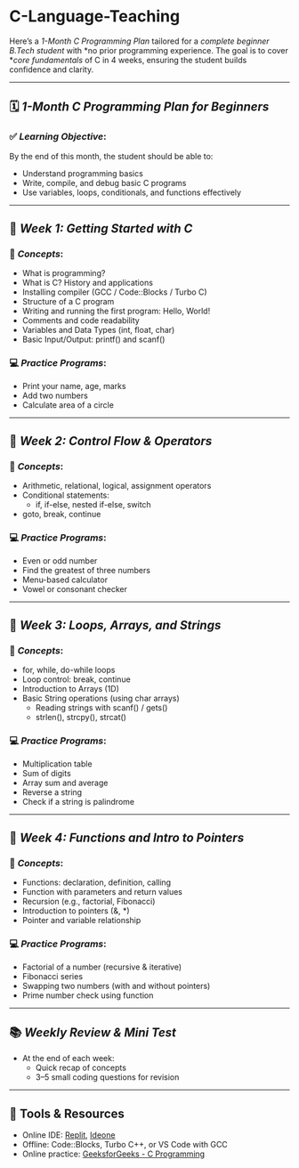 # C-Language-Teaching
Here’s a *1-Month C Programming Plan* tailored for a *complete beginner B.Tech student* with *no prior programming experience. The goal is to cover **core fundamentals* of C in 4 weeks, ensuring the student builds confidence and clarity.

---

## 🗓️ *1-Month C Programming Plan for Beginners*

### ✅ *Learning Objective*:  
By the end of this month, the student should be able to:
- Understand programming basics
- Write, compile, and debug basic C programs
- Use variables, loops, conditionals, and functions effectively

---

## 📆 *Week 1: Getting Started with C*

### 🔑 *Concepts*:
- What is programming?
- What is C? History and applications
- Installing compiler (GCC / Code::Blocks / Turbo C)
- Structure of a C program
- Writing and running the first program: Hello, World!
- Comments and code readability
- Variables and Data Types (int, float, char)
- Basic Input/Output: printf() and scanf()

### 💻 *Practice Programs*:
- Print your name, age, marks
- Add two numbers
- Calculate area of a circle

---

## 📆 *Week 2: Control Flow & Operators*

### 🔑 *Concepts*:
- Arithmetic, relational, logical, assignment operators
- Conditional statements:
  - if, if-else, nested if-else, switch
- goto, break, continue

### 💻 *Practice Programs*:
- Even or odd number
- Find the greatest of three numbers
- Menu-based calculator
- Vowel or consonant checker

---

## 📆 *Week 3: Loops, Arrays, and Strings*

### 🔑 *Concepts*:
- for, while, do-while loops
- Loop control: break, continue
- Introduction to Arrays (1D)
- Basic String operations (using char arrays)
  - Reading strings with scanf() / gets()
  - strlen(), strcpy(), strcat()

### 💻 *Practice Programs*:
- Multiplication table
- Sum of digits
- Array sum and average
- Reverse a string
- Check if a string is palindrome

---

## 📆 *Week 4: Functions and Intro to Pointers*

### 🔑 *Concepts*:
- Functions: declaration, definition, calling
- Function with parameters and return values
- Recursion (e.g., factorial, Fibonacci)
- Introduction to pointers (&, *)
- Pointer and variable relationship

### 💻 *Practice Programs*:
- Factorial of a number (recursive & iterative)
- Fibonacci series
- Swapping two numbers (with and without pointers)
- Prime number check using function

---

## 📚 *Weekly Review & Mini Test*
- At the end of each week:
  - Quick recap of concepts
  - 3–5 small coding questions for revision

---

## 🔧 Tools & Resources
- Online IDE: [Replit](https://replit.com/), [Ideone](https://ideone.com/)
- Offline: Code::Blocks, Turbo C++, or VS Code with GCC
- Online practice: [GeeksforGeeks - C Programming](https://www.geeksforgeeks.org/c-programming-language/)
